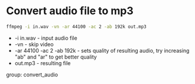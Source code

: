 # Convert audio file to mp3

```bash
ffmpeg -i in.wav -vn -ar 44100 -ac 2 -ab 192k out.mp3
```

- -i in.wav - input audio file
- -vn - skip video
- -ar 44100 -ac 2 -ab 192k - sets quality of resulting audio, try increasing "ab" and "ar" to get better quality
- out.mp3 - resulting file

group: convert_audio
